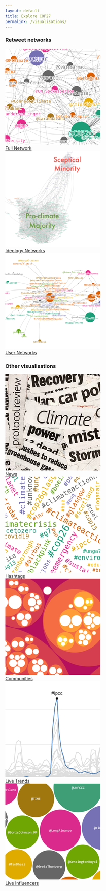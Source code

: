 ```yaml
---
layout: default
title: Explore COP27
permalink: /visualisations/
---
```


<h3>Retweet networks</h3>
<div class="flexi flexi-3">
<div class="center"><a href="/"                          ><img src="/assets/img/network_viz.png">  <br/>Full Network</a></div>
<div class="center"><a href="/visualisation/ideology_net"><img src="/assets/img/ideology_viz.png">  <br/>Ideology Networks</a></div>
<div class="center"><a href="/visualisation/user_net"    ><img src="/assets/img/ego_viz.png">      <br/>User Networks</a></div>
</div>

<h3>Other visualisations</h3>
<div class="flexi flexi-5">
<div class="center"><a href="/visualisation/news"       ><img src="/assets/img/news_viz.jpeg">  <br/>News</a></div>
<div class="center"><a href="/visualisation/hashtags"   ><img src="/assets/img/hashtag_viz.png">  <br/>Hashtags</a></div>
<div class="center"><a href="/visualisation/communities"><img src="/assets/img/community_viz.png"><br/>Communities</a></div>
<div class="center"><a href="/visualisation/trends"     ><img src="/assets/img/trends_viz.png">   <br/>Live Trends</a></div>
<div class="center"><a href="/visualisation/influencers"><img src="/assets/img/influencer_fig_cropped.png">   <br/>Live Influencers</a></div>
</div>

